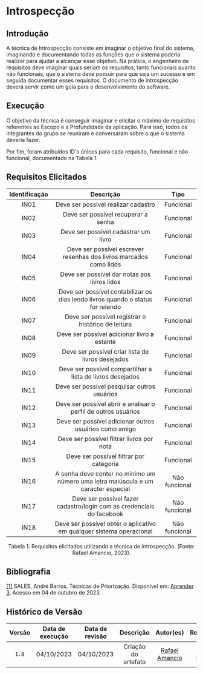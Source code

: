 # Introspecção

## Introdução

A técnica de Introspecção consiste em imaginar o objetivo final do sistema, imaginando e documentando todas as funções que o sistema poderia realizar para ajudar a alcançar esse objetivo. Na prática, o engenheiro de requisitos deve imaginar quais seriam os requisitos, tanto funcionais quanto não funcionais, que o sistema deve possuir para que seja um sucesso e em seguida documentar esses requisitos. O documento de introspecção deverá servir como um guia para o desenvolvimento do software.



## Execução

O objetivo da técnica é conseguir imaginar e elicitar o máximo de requisitos referentes ao Escopo e a Profundidade da aplicação. Para isso, todos os integrantes do grupo se reuniram e conversaram sobre o que o sistema deveria fazer.

Por fim, foram atribuídos ID's únicos para cada requisito, funcional e não funcional, documentado na Tabela 1.

## Requisitos Elicitados


| Identificação |                                                     Descrição                                                    |      Tipo      |
| :-----------: | :--------------------------------------------------------------------------------------------------------------: | :------------: |
|     IN01      |                                       Deve ser possível realizar cadastro                                        |  Funcional     |
|     IN02      |                                       Deve ser possível recuperar a senha                                        |  Funcional     |
|     IN03      |                                       Deve ser possível cadastrar um livro                                       |  Funcional     |
|     IN04      |                        Deve ser possível escrever resenhas dos livros marcados como lidos                        |  Funcional     |
|     IN05      |                                 Deve ser possível dar notas aos livros lidos                                     |  Funcional     |
|     IN06      |                 Deve ser possível contabilizar os dias lendo livros quando o status for relendo                  |  Funcional     |
|     IN07      |                               Deve ser possível registrar o histórico de leitura                                 |  Funcional     |
|     IN08      |                                   Deve ser possível adicionar livro a estante                                    |  Funcional     |
|     IN09      |                                Deve ser possível criar lista de livros desejados                                 |  Funcional     |
|     IN10      |                            Deve ser possível compartilhar a lista de livros desejados                            |  Funcional     |
|     IN11      |                                   Deve ser possível pesquisar outros usuários                                    |  Funcional     |
|     IN12      |                          Deve ser possível abrir e analisar o perfil de outros usuários                          |  Funcional     |
|     IN13      |                              Deve ser possível adicionar outros usuários como amigo                              |  Funcional     |
|     IN14      |                                    Deve ser possível filtrar livros por nota                                     |  Funcional     |
|     IN15      |                                     Deve ser possível filtrar por categoria                                      |  Funcional     |
|     IN16      |                A senha deve conter no mínimo um número uma letra maiúscula e um caracter especial                |  Não funcional |
|     IN17      |                      Deve ser possível fazer cadastro/login com as credenciais do facebook                       |  Não funcional |
|     IN18      |                       Deve ser possível obter o aplicativo em qualquer sistema operacional                       |  Não funcional |


<div style="text-align: center">
<p> Tabela 1: Requisitos elicitados utilizando a técnica de Introspecção. (Fonte: Rafael Amancio, 2023).</p>
</div>


## Bibliografia

<a id="aa" href="#a">[1]</a> SALES, André Barros. Técnicas de Priorização. Disponível em: [Aprender 3](https://aprender3.unb.br/pluginfile.php/2692772/mod_resource/content/2/Requisitos%20-%20Aula%2007.pdf). Acesso em 04 de outubro de 2023.

## Histórico de Versão

| Versão | Data de execução | Data de revisão |      Descrição      |                 Autor(es)                      |                     Revisor(es)                        |
| :----: | :--------------: | :-------------: | :-----------------: | :--------------------------------------------: | :----------------------------------------------------: |
| `1.0`  |    04/10/2023    |   04/10/2023    | Criação do artefato | [Rafael Amancio](https://github.com/Rafael-gc) | [Shaíne Oliveira](https://github.com/ShaineOliveira)   |

